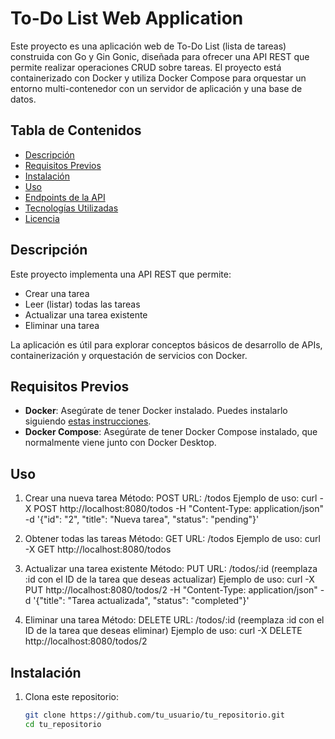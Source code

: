 # To-Do List Web Application

Este proyecto es una aplicación web de To-Do List (lista de tareas) construida con Go y Gin Gonic, diseñada para ofrecer una API REST que permite realizar operaciones CRUD sobre tareas. El proyecto está containerizado con Docker y utiliza Docker Compose para orquestar un entorno multi-contenedor con un servidor de aplicación y una base de datos.

## Tabla de Contenidos
- [Descripción](#descripción)
- [Requisitos Previos](#requisitos-previos)
- [Instalación](#instalación)
- [Uso](#uso)
- [Endpoints de la API](#endpoints-de-la-api)
- [Tecnologías Utilizadas](#tecnologías-utilizadas)
- [Licencia](#licencia)

## Descripción
Este proyecto implementa una API REST que permite:
- Crear una tarea
- Leer (listar) todas las tareas
- Actualizar una tarea existente
- Eliminar una tarea

La aplicación es útil para explorar conceptos básicos de desarrollo de APIs, containerización y orquestación de servicios con Docker.

## Requisitos Previos
- **Docker**: Asegúrate de tener Docker instalado. Puedes instalarlo siguiendo [estas instrucciones](https://docs.docker.com/get-docker/).
- **Docker Compose**: Asegúrate de tener Docker Compose instalado, que normalmente viene junto con Docker Desktop.

## Uso
1. Crear una nueva tarea
Método: POST
URL: /todos
Ejemplo de uso: curl -X POST http://localhost:8080/todos -H "Content-Type: application/json" -d '{"id": "2", "title": "Nueva tarea", "status": "pending"}'

2. Obtener todas las tareas
Método: GET
URL: /todos
Ejemplo de uso: curl -X GET http://localhost:8080/todos

3. Actualizar una tarea existente
Método: PUT
URL: /todos/:id (reemplaza :id con el ID de la tarea que deseas actualizar)
Ejemplo de uso: curl -X PUT http://localhost:8080/todos/2 -H "Content-Type: application/json" -d '{"title": "Tarea actualizada", "status": "completed"}'

4. Eliminar una tarea
Método: DELETE
URL: /todos/:id (reemplaza :id con el ID de la tarea que deseas eliminar)
Ejemplo de uso: curl -X DELETE http://localhost:8080/todos/2


## Instalación

1. Clona este repositorio:
   ```bash
   git clone https://github.com/tu_usuario/tu_repositorio.git
   cd tu_repositorio
   


